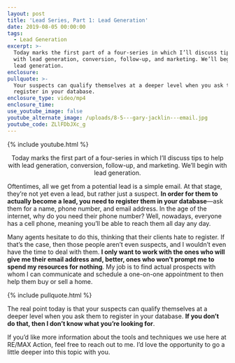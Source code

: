 ```yaml
---
layout: post
title: 'Lead Series, Part 1: Lead Generation'
date: 2019-08-05 00:00:00
tags:
  - Lead Generation
excerpt: >-
  Today marks the first part of a four-series in which I’ll discuss tips to help
  with lead generation, conversion, follow-up, and marketing. We’ll begin with
  lead generation.
enclosure:
pullquote: >-
  Your suspects can qualify themselves at a deeper level when you ask them to
  register in your database.
enclosure_type: video/mp4
enclosure_time:
use_youtube_image: false
youtube_alternate_image: /uploads/8-5---gary-jacklin---email.jpg
youtube_code: ZLlFDbJXc_g
---
```


{% include youtube.html %}

<center>Today marks the first part of a four-series in which I’ll discuss tips to help with lead generation, conversion, follow-up, and marketing. We’ll begin with lead generation.</center>

Oftentimes, all we get from a potential lead is a simple email. At that stage, they’re not yet even a lead, but rather just a suspect. **In order for them to actually become a lead, you need to register them in your database**—ask them for a name, phone number, and email address. In the age of the internet, why do you need their phone number? Well, nowadays, everyone has a cell phone, meaning you’ll be able to reach them all day any day.

Many agents hesitate to do this, thinking that their clients hate to register. If that’s the case, then those people aren’t even suspects, and I wouldn’t even have the time to deal with them. **I only want to work with the ones who will give me their email address and, better, ones who won’t prompt me to spend my resources for nothing**. My job is to find actual prospects with whom I can communicate and schedule a one-on-one appointment to then help them buy or sell a home.

{% include pullquote.html %}

The real point today is that your suspects can qualify themselves at a deeper level when you ask them to register in your database. **If you don’t do that, then I don’t know what you’re looking for**.

If you’d like more information about the tools and techniques we use here at RE/MAX Action, feel free to reach out to me. I’d love the opportunity to go a little deeper into this topic with you.